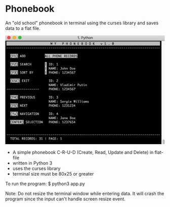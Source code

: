 # Phonebook

An "old school" phonebook in terminal using the curses library and saves data to a flat file.

![Screenshot](screenshot.png)

- A simple phonebook C-R-U-D (Create, Read, Update and Delete) in flat-file
- written in Python 3
- uses the curses library
- terminal size must be 80x25 or greater

To run the program: 
$ python3 app.py

Note: Do not resize the terminal window while entering data. It will crash the program since the input can't handle
screen resize event.


